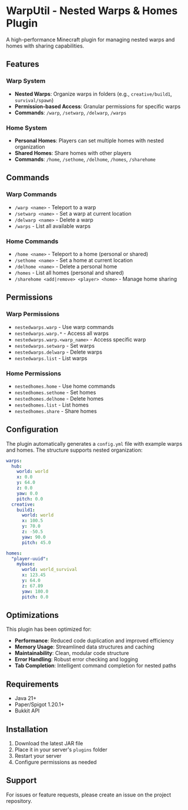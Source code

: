 # WarpUtil - Nested Warps & Homes Plugin

A high-performance Minecraft plugin for managing nested warps and homes with sharing capabilities.

## Features

### Warp System
- **Nested Warps**: Organize warps in folders (e.g., `creative/build1`, `survival/spawn`)
- **Permission-based Access**: Granular permissions for specific warps
- **Commands**: `/warp`, `/setwarp`, `/delwarp`, `/warps`

### Home System
- **Personal Homes**: Players can set multiple homes with nested organization
- **Shared Homes**: Share homes with other players
- **Commands**: `/home`, `/sethome`, `/delhome`, `/homes`, `/sharehome`

## Commands

### Warp Commands
- `/warp <name>` - Teleport to a warp
- `/setwarp <name>` - Set a warp at current location
- `/delwarp <name>` - Delete a warp
- `/warps` - List all available warps

### Home Commands
- `/home <name>` - Teleport to a home (personal or shared)
- `/sethome <name>` - Set a home at current location
- `/delhome <name>` - Delete a personal home
- `/homes` - List all homes (personal and shared)
- `/sharehome <add|remove> <player> <home>` - Manage home sharing

## Permissions

### Warp Permissions
- `nestedwarps.warp` - Use warp commands
- `nestedwarps.warp.*` - Access all warps
- `nestedwarps.warp.<warp_name>` - Access specific warp
- `nestedwarps.setwarp` - Set warps
- `nestedwarps.delwarp` - Delete warps
- `nestedwarps.list` - List warps

### Home Permissions
- `nestedhomes.home` - Use home commands
- `nestedhomes.sethome` - Set homes
- `nestedhomes.delhome` - Delete homes
- `nestedhomes.list` - List homes
- `nestedhomes.share` - Share homes

## Configuration

The plugin automatically generates a `config.yml` file with example warps and homes. The structure supports nested organization:

```yaml
warps:
  hub:
    world: world
    x: 0.0
    y: 64.0
    z: 0.0
    yaw: 0.0
    pitch: 0.0
  creative:
    build1:
      world: world
      x: 100.5
      y: 70.0
      z: -50.5
      yaw: 90.0
      pitch: 45.0

homes:
  "player-uuid":
    mybase:
      world: world_survival
      x: 123.45
      y: 64.0
      z: 67.89
      yaw: 180.0
      pitch: 0.0
```

## Optimizations

This plugin has been optimized for:
- **Performance**: Reduced code duplication and improved efficiency
- **Memory Usage**: Streamlined data structures and caching
- **Maintainability**: Clean, modular code structure
- **Error Handling**: Robust error checking and logging
- **Tab Completion**: Intelligent command completion for nested paths

## Requirements

- Java 21+
- Paper/Spigot 1.20.1+
- Bukkit API

## Installation

1. Download the latest JAR file
2. Place it in your server's `plugins` folder
3. Restart your server
4. Configure permissions as needed

## Support

For issues or feature requests, please create an issue on the project repository.